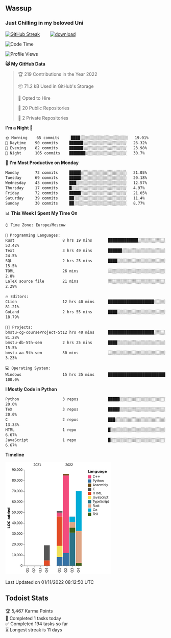 ## Wassup 
### Just Chilling in my beloved Uni 

<!--
-->

[![GitHub Streak](http://github-readme-streak-stats.herokuapp.com?user=archeoss&theme=shades-of-purple&hide_border=true&date_format=j%20M%5B%20Y%5D)](https://git.io/streak-stats)&nbsp;&nbsp;&nbsp;&nbsp;&nbsp;&nbsp;&nbsp;&nbsp;[![download](https://user-images.githubusercontent.com/68448737/147796309-d8b65b1d-4dde-40d9-b03a-2b42aaa6cd43.jpeg)
](http://bmstu.ru/)

<!--START_SECTION:waka-->
![Code Time](http://img.shields.io/badge/Code%20Time-654%20hrs%2051%20mins-blue)

![Profile Views](http://img.shields.io/badge/Profile%20Views-0-blue)

**🐱 My GitHub Data** 

> 🏆 219 Contributions in the Year 2022
 > 
> 📦 71.2 kB Used in GitHub's Storage 
 > 
> 💼 Opted to Hire
 > 
> 📜 20 Public Repositories 
 > 
> 🔑 2 Private Repositories  
 > 
**I'm a Night 🦉** 

```text
🌞 Morning    65 commits     ████░░░░░░░░░░░░░░░░░░░░░   19.01% 
🌆 Daytime    90 commits     ██████░░░░░░░░░░░░░░░░░░░   26.32% 
🌃 Evening    82 commits     ██████░░░░░░░░░░░░░░░░░░░   23.98% 
🌙 Night      105 commits    ███████░░░░░░░░░░░░░░░░░░   30.7%

```
📅 **I'm Most Productive on Monday** 

```text
Monday       72 commits     █████░░░░░░░░░░░░░░░░░░░░   21.05% 
Tuesday      69 commits     █████░░░░░░░░░░░░░░░░░░░░   20.18% 
Wednesday    43 commits     ███░░░░░░░░░░░░░░░░░░░░░░   12.57% 
Thursday     17 commits     █░░░░░░░░░░░░░░░░░░░░░░░░   4.97% 
Friday       72 commits     █████░░░░░░░░░░░░░░░░░░░░   21.05% 
Saturday     39 commits     ██░░░░░░░░░░░░░░░░░░░░░░░   11.4% 
Sunday       30 commits     ██░░░░░░░░░░░░░░░░░░░░░░░   8.77%

```


📊 **This Week I Spent My Time On** 

```text
⌚︎ Time Zone: Europe/Moscow

💬 Programming Languages: 
Rust                     8 hrs 19 mins       █████████████░░░░░░░░░░░░   53.42% 
Text                     3 hrs 49 mins       ██████░░░░░░░░░░░░░░░░░░░   24.5% 
SQL                      2 hrs 25 mins       ████░░░░░░░░░░░░░░░░░░░░░   15.5% 
TOML                     26 mins             ░░░░░░░░░░░░░░░░░░░░░░░░░   2.8% 
LaTeX source file        21 mins             ░░░░░░░░░░░░░░░░░░░░░░░░░   2.29%

🔥 Editors: 
CLion                    12 hrs 40 mins      ████████████████████░░░░░   81.21% 
GoLand                   2 hrs 55 mins       ████░░░░░░░░░░░░░░░░░░░░░   18.79%

🐱‍💻 Projects: 
bmstu-cg-courseProject-5t12 hrs 40 mins      ████████████████████░░░░░   81.28% 
bmstu-db-5th-sem         2 hrs 25 mins       ████░░░░░░░░░░░░░░░░░░░░░   15.5% 
bmstu-aa-5th-sem         30 mins             ░░░░░░░░░░░░░░░░░░░░░░░░░   3.23%

💻 Operating System: 
Windows                  15 hrs 35 mins      █████████████████████████   100.0%

```

**I Mostly Code in Python** 

```text
Python                   3 repos             █████░░░░░░░░░░░░░░░░░░░░   20.0% 
TeX                      3 repos             █████░░░░░░░░░░░░░░░░░░░░   20.0% 
C                        2 repos             ███░░░░░░░░░░░░░░░░░░░░░░   13.33% 
HTML                     1 repo              █░░░░░░░░░░░░░░░░░░░░░░░░   6.67% 
JavaScript               1 repo              █░░░░░░░░░░░░░░░░░░░░░░░░   6.67%

```


**Timeline**

![Chart not found](https://raw.githubusercontent.com/archeoss/archeoss/master/charts/bar_graph.png) 


 Last Updated on 01/11/2022 08:12:50 UTC
<!--END_SECTION:waka-->

## Todoist Stats

<!-- TODO-IST:START -->
🏆  5,467 Karma Points           
🌸  Completed 1 tasks today           
✅  Completed 194 tasks so far           
⏳  Longest streak is 11 days
<!-- TODO-IST:END -->
